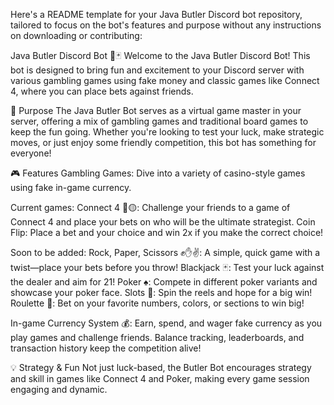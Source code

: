 
Here's a README template for your Java Butler Discord bot repository, tailored to focus on the bot's features and purpose without any instructions on downloading or contributing:

Java Butler Discord Bot 🤖🃏
Welcome to the Java Butler Discord Bot! This bot is designed to bring fun and excitement to your Discord server with various gambling games using fake money and classic games like Connect 4, where you can place bets against friends.

🎯 Purpose
The Java Butler Bot serves as a virtual game master in your server, offering a mix of gambling games and traditional board games to keep the fun going. Whether you're looking to test your luck, make strategic moves, or just enjoy some friendly competition, this bot has something for everyone!

🎮 Features
Gambling Games: Dive into a variety of casino-style games using fake in-game currency.

Current games:
Connect 4 🔴🟡: Challenge your friends to a game of Connect 4 and place your bets on who will be the ultimate strategist.
Coin Flip: Place a bet and your choice and win 2x if you make the correct choice!

Soon to be added:
Rock, Paper, Scissors ✊✋✌️: A simple, quick game with a twist—place your bets before you throw!
Blackjack 🃏: Test your luck against the dealer and aim for 21!
Poker ♠️: Compete in different poker variants and showcase your poker face.
Slots 🎰: Spin the reels and hope for a big win!
Roulette 🎡: Bet on your favorite numbers, colors, or sections to win big!

In-game Currency System 💰:
Earn, spend, and wager fake currency as you play games and challenge friends.
Balance tracking, leaderboards, and transaction history keep the competition alive!

💡 Strategy & Fun
Not just luck-based, the Butler Bot encourages strategy and skill in games like Connect 4 and Poker, making every game session engaging and dynamic.
